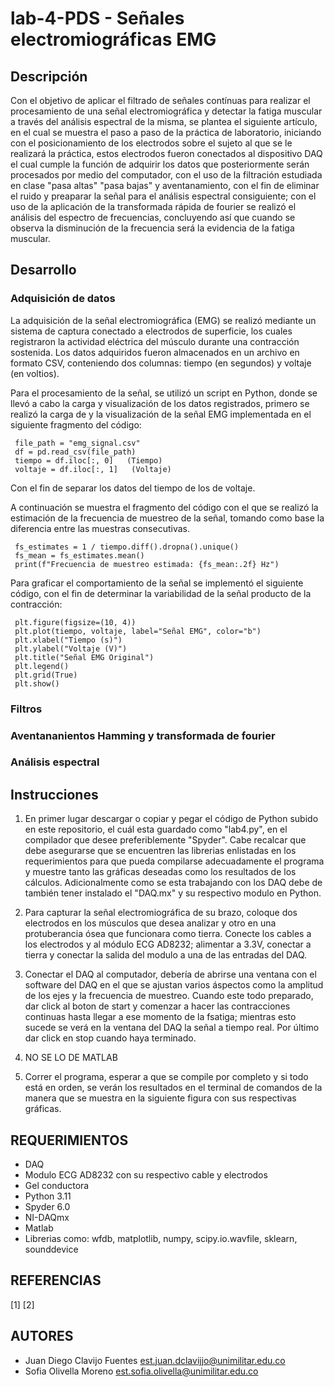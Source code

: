 # lab-4-PDS - Señales electromiográficas EMG

## Descripción
Con el objetivo de aplicar el filtrado de señales contínuas para realizar el procesamiento de una señal electromiográfica y detectar la fatiga muscular a través del análisis espectral de la misma, se plantea el siguiente artículo, en el cual se muestra el paso a paso de la práctica de laboratorio, iniciando con el posicionamiento de los electrodos sobre el sujeto al que se le realizará la práctica, estos electrodos fueron conectados al dispositivo DAQ el cual cumple la función de adquirir los datos que posteriormente serán procesados por medio del computador, con el uso de la filtración estudiada en clase "pasa altas" "pasa bajas" y aventanamiento, con el fin de eliminar el ruido y preaparar la señal para el análisis espectral consiguiente; con el uso de la aplicación de la transformada rápida de fourier se realizó el análisis del espectro de frecuencias, concluyendo así que cuando se observa la disminución de la frecuencia será la evidencia de la fatiga muscular. 
## Desarrollo
### Adquisición de datos
La adquisición de la señal electromiográfica (EMG) se realizó mediante un sistema de captura conectado a electrodos de superficie, los cuales registraron la actividad eléctrica del músculo durante una contracción sostenida. Los datos adquiridos fueron almacenados en un archivo en formato CSV, conteniendo dos columnas: tiempo (en segundos) y voltaje (en voltios).

Para el procesamiento de la señal, se utilizó un script en Python, donde se llevó a cabo la carga y visualización de los datos registrados, primero se realizó la carga de y la visualización de la señal EMG implementada en el siguiente fragmento del código: 

     file_path = "emg_signal.csv"  
     df = pd.read_csv(file_path)
     tiempo = df.iloc[:, 0]   (Tiempo)
     voltaje = df.iloc[:, 1]   (Voltaje)

Con el fin de separar los datos del tiempo de los de voltaje. 

A continuación se muestra el fragmento del código con el que se realizó la estimación de la frecuencia de muestreo de la señal, tomando como base la diferencia entre las muestras consecutivas. 

     fs_estimates = 1 / tiempo.diff().dropna().unique()
     fs_mean = fs_estimates.mean()  
     print(f"Frecuencia de muestreo estimada: {fs_mean:.2f} Hz")

Para graficar el comportamiento de la señal se implementó el siguiente código, con el fin de determinar la variabilidad de la señal producto de la contracción:

     plt.figure(figsize=(10, 4))
     plt.plot(tiempo, voltaje, label="Señal EMG", color="b")
     plt.xlabel("Tiempo (s)")
     plt.ylabel("Voltaje (V)")
     plt.title("Señal EMG Original")
     plt.legend()
     plt.grid(True)
     plt.show()


### Filtros
### Aventananientos Hamming y transformada de fourier
### Análisis espectral

## Instrucciones
1) En primer lugar descargar o copiar y pegar el código de Python subido en este repositorio, el cuál esta guardado como "lab4.py", en el compilador que desee preferiblemente "Spyder". Cabe recalcar que debe asegurarse que se encuentren las librerias enlistadas en los requerimientos para que pueda compilarse adecuadamente el programa y muestre tanto las gráficas deseadas como los resultados de los cálculos. Adicionalmente como se esta trabajando con los DAQ debe de también tener instalado el "DAQ.mx" y su respectivo modulo en Python.

2) Para capturar la señal electromiográfica de su brazo, coloque dos electrodos en los músculos que desea analizar y otro en una protuberancia ósea que funcionara como tierra. Conecte los cables a los electrodos y al módulo ECG AD8232; alimentar a 3.3V, conectar a tierra y conectar la salida del modulo a una de las entradas del DAQ.

3) Conectar el DAQ al computador, debería de abrirse una ventana con el software del DAQ en el que se ajustan varios áspectos como la amplitud de los ejes y la frecuencia de muestreo. Cuando este todo preparado, dar click al boton de start y comenzar a hacer las contracciones continuas hasta llegar a ese momento de la fsatiga; mientras esto sucede se verá en la ventana del DAQ la señal a tiempo real. Por último dar click en stop cuando haya terminado.

4) NO SE LO DE MATLAB
   
6) Correr el programa, esperar a que se compile por completo y si todo está en orden, se verán los resultados en el terminal de comandos de la manera que se muestra en la siguiente figura con sus respectivas gráficas.

## REQUERIMIENTOS
- DAQ
- Modulo ECG AD8232 con su respectivo cable y electrodos
- Gel conductora
- Python 3.11
- Spyder 6.0
- NI-DAQmx
- Matlab
- Librerias como: wfdb, matplotlib, numpy, scipy.io.wavfile, sklearn, sounddevice

## REFERENCIAS
[1] 
[2] 

## AUTORES
- Juan Diego Clavijo Fuentes
  est.juan.dclavijjo@unimilitar.edu.co
- Sofia Olivella Moreno
  est.sofia.olivella@unimilitar.edu.co

